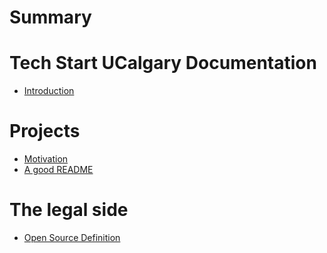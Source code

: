 # Summary

# Tech Start UCalgary Documentation

- [Introduction](./README.md)

# Projects

- [Motivation](./motivation/README.md)
- [A good README](./a-good-readme/README.md)

# The legal side

- [Open Source Definition]() <!-- ./open-source-definition/README.md -->
